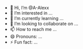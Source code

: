 - 👋 Hi, I’m @A-Alexx
- 👀 I’m interested in ...
- 🌱 I’m currently learning ...
- 💞️ I’m looking to collaborate on ...
- 📫 How to reach me ...
- 😄 Pronouns: ...
- ⚡ Fun fact: ...

<!---
A-Alexx/A-Alexx is a ✨ special ✨ repository because its `README.md` (this file) appears on your GitHub profile.
You can click the Preview link to take a look at your changes.
--->
